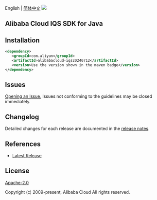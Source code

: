 English | [简体中文](README-CN.md)
![](https://aliyunsdk-pages.alicdn.com/icons/AlibabaCloud.svg)

## Alibaba Cloud IQS SDK for Java

## Installation

```xml
<dependency>
   <groupId>com.aliyun</groupId>
   <artifactId>alibabacloud-iqs20240712</artifactId>
   <version>Use the version shown in the maven badge</version>
</dependency>
```

## Issues
[Opening an Issue](https://github.com/aliyun/alibabacloud-java-async-sdk/issues/new), Issues not conforming to the guidelines may be closed immediately.

## Changelog
Detailed changes for each release are documented in the [release notes](./ChangeLog.txt).

## References
* [Latest Release](https://github.com/aliyun/alibabacloud-async-java-sdk/)

## License
[Apache-2.0](http://www.apache.org/licenses/LICENSE-2.0)

Copyright (c) 2009-present, Alibaba Cloud All rights reserved.